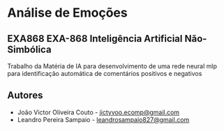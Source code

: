 # Análise de Emoções
## EXA868 EXA-868 Inteligência Artificial Não-Simbólica

Trabalho da Matéria de IA para desenvolvimento de uma rede neural mlp para identificação automática de comentários positivos e negativos

## Autores
* João Victor Oliveira Couto - jictyvoo.ecomp@gmail.com
* Leandro Pereira Sampaio - leandrosampaio827@gmail.com
